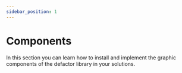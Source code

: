 ```yaml
---
sidebar_position: 1
---
```


# Components

In this section you can learn how to install and implement the graphic components of the defactor library in your solutions.